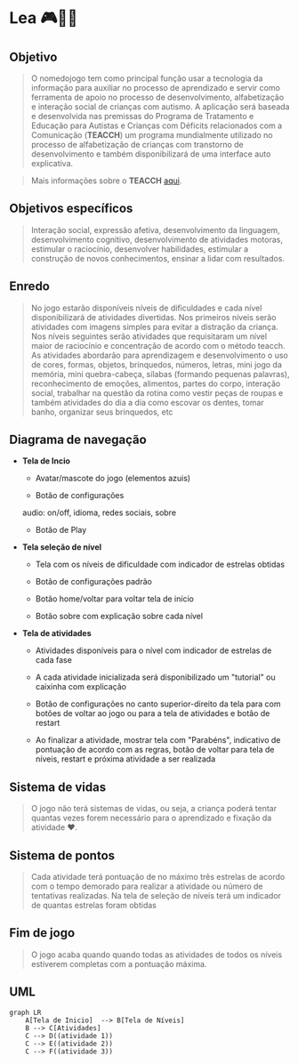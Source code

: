 # Lea :video_game::boy::girl:


## Objetivo

> O nomedojogo tem como principal função usar a tecnologia da informação para auxiliar no processo de aprendizado e servir como ferramenta de apoio no processo de desenvolvimento, alfabetização e interação social de crianças com autismo. A aplicação será baseada e desenvolvida nas premissas do Programa de Tratamento e Educação para Autistas e Crianças com Déficits relacionados com a Comunicação (**TEACCH**) um programa mundialmente utilizado no processo de alfabetização de crianças com transtorno de desenvolvimento e também disponibilizará de uma interface auto explicativa.



> Mais informações sobre o  **TEACCH**  [aqui](http://http://www.universoautista.com.br/autismo/modules/works/item.php?id=8).


## Objetivos específicos

>Interação social, expressão afetiva, desenvolvimento da linguagem, desenvolvimento cognitivo, desenvolvimento de atividades motoras, estimular o raciocínio, desenvolver habilidades, estimular a construção de novos conhecimentos, ensinar a lidar com resultados.

## Enredo

>No jogo estarão disponíveis níveis de dificuldades e cada nível disponibilizará de atividades divertidas. Nos primeiros níveis serão atividades com imagens simples para evitar a distração da criança. Nos níveis seguintes serão atividades que requisitaram um nível maior de raciocínio e concentração de acordo com o método teacch. As atividades abordarão para aprendizagem e desenvolvimento o uso de cores, formas, objetos, brinquedos, números, letras, mini jogo da memória, mini quebra-cabeça, sílabas (formando pequenas palavras), reconhecimento de emoções, alimentos, partes do corpo, interação social, trabalhar na questão da rotina como vestir peças de roupas e também atividades do dia a dia como escovar os dentes, tomar banho, organizar seus brinquedos, etc


## Diagrama de navegação

- **Tela de Incio**
	+  Avatar/mascote do jogo (elementos azuis)
	
	+	 Botão de configurações
	
	 audio: on/off, idioma, redes sociais, sobre	
	
    + Botão de Play

- **Tela seleção de nível**
	+  Tela com os níveis de dificuldade com indicador de estrelas obtidas 
	
	+	 Botão de configurações padrão
	
   + Botão home/voltar para voltar tela de início
   
   + Botão sobre com explicação sobre cada nível

- **Tela de atividades**
	+  Atividades disponíveis para o nível com indicador de estrelas de cada fase
	
	+	 A cada atividade inicializada será disponibilizado um "tutorial" ou caixinha com explicação
	 
   + Botão de configurações no canto superior-direito da tela para com botões de voltar ao jogo ou para a tela de atividades e botão de restart

	+ Ao finalizar a atividade, mostrar tela com "Parabéns", indicativo de pontuação de acordo com as regras, botão de voltar para tela de níveis, restart e próxima atividade a ser realizada



## Sistema de vidas

>O jogo não terá sistemas de vidas, ou seja, a criança poderá tentar quantas vezes forem necessário para o aprendizado e fixação da atividade :heart:.

## Sistema de pontos

>Cada atividade terá pontuação de no máximo três estrelas de acordo com o tempo demorado para realizar a atividade ou número de tentativas realizadas. Na tela de seleção de níveis terá um indicador de quantas estrelas foram obtidas






## Fim de jogo

>O jogo acaba quando quando todas as atividades de todos os níveis estiverem completas com a pontuação máxima.


## UML 


```mermaid
graph LR
    A[Tela de Inicio]  --> B[Tela de Níveis]
    B --> C[Atividades]
    C --> D((atividade 1))
    C --> E((atividade 2))
    C --> F((atividade 3))
```


